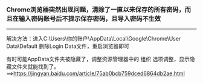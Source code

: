 ### Chrome浏览器突然出现问题，清除了一直以来保存的所有密码，而且在输入密码账号后不提示保存密码，且导入密码不生效

---
解决方法：进入C:\Users\你的账户\AppData\Local\Google\Chrome\User Data\Default 删除Login Data文件，重启浏览器即可

有时可能AppData文件夹被隐藏了，调整资源管理器中的 组织 选项调整，显示隐藏文件夹就能找到了。==>https://jingyan.baidu.com/article/75ab0bcb759dced6864db2ae.html